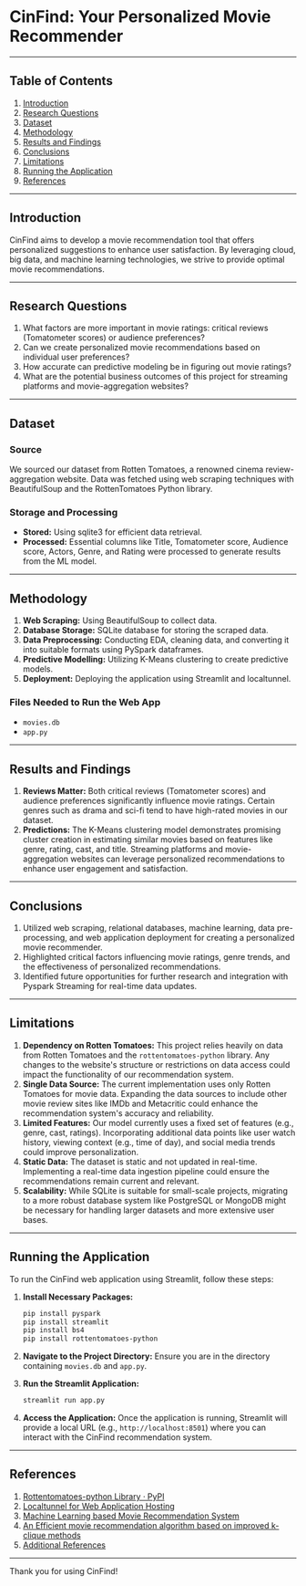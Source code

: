 # CinFind: Your Personalized Movie Recommender

---

## Table of Contents
1. [Introduction](#introduction)
2. [Research Questions](#research-questions)
3. [Dataset](#dataset)
4. [Methodology](#methodology)
5. [Results and Findings](#results-and-findings)
6. [Conclusions](#conclusions)
7. [Limitations](#limitations)
8. [Running the Application](#running-the-application)
9. [References](#references)

---

## Introduction
CinFind aims to develop a movie recommendation tool that offers personalized suggestions to enhance user satisfaction. By leveraging cloud, big data, and machine learning technologies, we strive to provide optimal movie recommendations.

---

## Research Questions
1. What factors are more important in movie ratings: critical reviews (Tomatometer scores) or audience preferences?
2. Can we create personalized movie recommendations based on individual user preferences?
3. How accurate can predictive modeling be in figuring out movie ratings?
4. What are the potential business outcomes of this project for streaming platforms and movie-aggregation websites?

---

## Dataset
### Source
We sourced our dataset from Rotten Tomatoes, a renowned cinema review-aggregation website. Data was fetched using web scraping techniques with BeautifulSoup and the RottenTomatoes Python library.

### Storage and Processing
- **Stored:** Using sqlite3 for efficient data retrieval.
- **Processed:** Essential columns like Title, Tomatometer score, Audience score, Actors, Genre, and Rating were processed to generate results from the ML model.

---

## Methodology
1. **Web Scraping:** Using BeautifulSoup to collect data.
2. **Database Storage:** SQLite database for storing the scraped data.
3. **Data Preprocessing:** Conducting EDA, cleaning data, and converting it into suitable formats using PySpark dataframes.
4. **Predictive Modelling:** Utilizing K-Means clustering to create predictive models.
5. **Deployment:** Deploying the application using Streamlit and localtunnel.

### Files Needed to Run the Web App
- `movies.db`
- `app.py`

---

## Results and Findings
1. **Reviews Matter:** Both critical reviews (Tomatometer scores) and audience preferences significantly influence movie ratings. Certain genres such as drama and sci-fi tend to have high-rated movies in our dataset.
2. **Predictions:** The K-Means clustering model demonstrates promising cluster creation in estimating similar movies based on features like genre, rating, cast, and title. Streaming platforms and movie-aggregation websites can leverage personalized recommendations to enhance user engagement and satisfaction.

---

## Conclusions
1. Utilized web scraping, relational databases, machine learning, data pre-processing, and web application deployment for creating a personalized movie recommender.
2. Highlighted critical factors influencing movie ratings, genre trends, and the effectiveness of personalized recommendations.
3. Identified future opportunities for further research and integration with Pyspark Streaming for real-time data updates.

---

## Limitations
1. **Dependency on Rotten Tomatoes:** This project relies heavily on data from Rotten Tomatoes and the `rottentomatoes-python` library. Any changes to the website's structure or restrictions on data access could impact the functionality of our recommendation system.
2. **Single Data Source:** The current implementation uses only Rotten Tomatoes for movie data. Expanding the data sources to include other movie review sites like IMDb and Metacritic could enhance the recommendation system's accuracy and reliability.
3. **Limited Features:** Our model currently uses a fixed set of features (e.g., genre, cast, ratings). Incorporating additional data points like user watch history, viewing context (e.g., time of day), and social media trends could improve personalization.
4. **Static Data:** The dataset is static and not updated in real-time. Implementing a real-time data ingestion pipeline could ensure the recommendations remain current and relevant.
5. **Scalability:** While SQLite is suitable for small-scale projects, migrating to a more robust database system like PostgreSQL or MongoDB might be necessary for handling larger datasets and more extensive user bases.

---

## Running the Application
To run the CinFind web application using Streamlit, follow these steps:

1. **Install Necessary Packages:**
   ```bash
   pip install pyspark
   pip install streamlit
   pip install bs4
   pip install rottentomatoes-python
   ```

2. **Navigate to the Project Directory:**
   Ensure you are in the directory containing `movies.db` and `app.py`.

3. **Run the Streamlit Application:**
   ```bash
   streamlit run app.py
   ```

4. **Access the Application:**
   Once the application is running, Streamlit will provide a local URL (e.g., `http://localhost:8501`) where you can interact with the CinFind recommendation system.

---

## References
1. [Rottentomatoes-python Library · PyPI](https://pypi.org/project/rottentomatoes-python/)
2. [Localtunnel for Web Application Hosting](https://github.com/localtunnel/localtunnel)
3. [Machine Learning based Movie Recommendation System](https://hcis-journal.springeropen.com/articles/10.1186/s13673-018-0161-6)
4. [An Efficient movie recommendation algorithm based on improved k-clique methods](https://www.academia.edu/51025889/A_Research_Paper_on_Machine_Learning_based_Movie_Recommendation_System)
5. [Additional References](https://www.reddit.com/r/webdev/comments/4649rw/rotten_tomatoes_api/)

---

Thank you for using CinFind!
